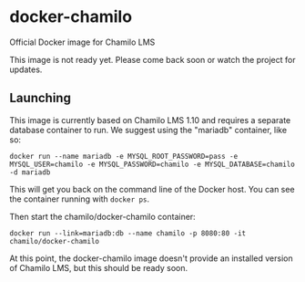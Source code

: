 # docker-chamilo
Official Docker image for Chamilo LMS

This image is not ready yet. Please come back soon or watch the project for updates.

## Launching

This image is currently based on Chamilo LMS 1.10 and requires a separate database container to run.
We suggest using the "mariadb" container, like so:

```
docker run --name mariadb -e MYSQL_ROOT_PASSWORD=pass -e MYSQL_USER=chamilo -e MYSQL_PASSWORD=chamilo -e MYSQL_DATABASE=chamilo -d mariadb
```

This will get you back on the command line of the Docker host. You can see the container running with ```docker ps```.

Then start the chamilo/docker-chamilo container:

```
docker run --link=mariadb:db --name chamilo -p 8080:80 -it chamilo/docker-chamilo
```

At this point, the docker-chamilo image doesn't provide an installed version of Chamilo LMS, but this should be ready soon.
